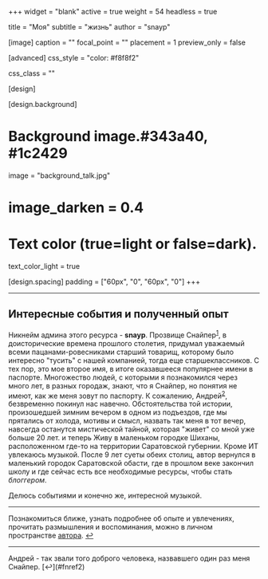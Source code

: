 +++
widget = "blank"
active = true
weight = 54
headless = true

title = "Моя"
subtitle = "жизнь"
author  = "snayp"

[image]
  caption = ""
  focal_point = ""
  placement = 1
  preview_only = false

[advanced]
  css_style = "color: #f8f8f2"

  css_class = ""

[design]

[design.background]
  # Background image.#343a40, #1c2429
  image = "background_talk.jpg" 
  # image_darken = 0.4

  # Text color (true=light or false=dark).
  text_color_light = true

[design.spacing]
  padding = ["60px", "0", "60px", "0"]
+++

---

## Интересные события и полученный опыт

Никнейм админа этого ресурса - **snayp**. Прозвище Снайпер<sup id="fnref">[1](#fn)</sup>, в доисторические времена прошлого столетия, придумал уважаемый всеми пацанами-ровесниками старший товарищ, которому было интересно "тусить" с нашей компанией, тогда еще старшеклассников. С тех пор, это мое второе имя, в итоге оказавшееся популярнее имени в паспорте. Многожество людей, с которыми я познакомился через много лет, в разных городаж, знают, что я Снайпер, но понятия не имеют, как же меня зовут по паспорту. К сожалению, Андрей<sup id="fnref2">[2](#fn2)</sup>, безвременно покинул нас навечно. Обстоятельства той истории, произошедшей зимним вечером в одном из подъездов, где мы прятались от холода, мотивы и смысл, назвать так меня в тот вечер, навсегда останутся мистической тайной, которая "живет" со мной уже больше 20 лет. и теперь  Живу в маленьком городке Шиханы, расположенном где-то на территории Саратовской губернии. Кроме ИТ увлекаюсь музыкой.
После 9 лет суеты обеих столиц, автор вернулся в маленький городок Саратовской обасти, где в прошлом веке закончил школу и где сейчас есть все необходимые ресурсы, чтобы стать *блоггером*.

Делюсь событиями и конечно же, интересной музыкой.

<section id="fn">
<hr />

Познакомиться ближе, узнать подробнее об опыте и увлечениях, прочитать размышления и воспоминания, можно в личном пространстве [автора](автор/). [↩︎](#fnref)

</section>

<section id="fn2">
<hr />
Андрей - так звали того доброго человека, назвавшего один раз меня Снайпер. [↩︎](#fnref2)

</section>

[fnref]: /#fnref
[fn]: /#fn
[fnref2]: /#fnref2
[fn2]: /#fn2
